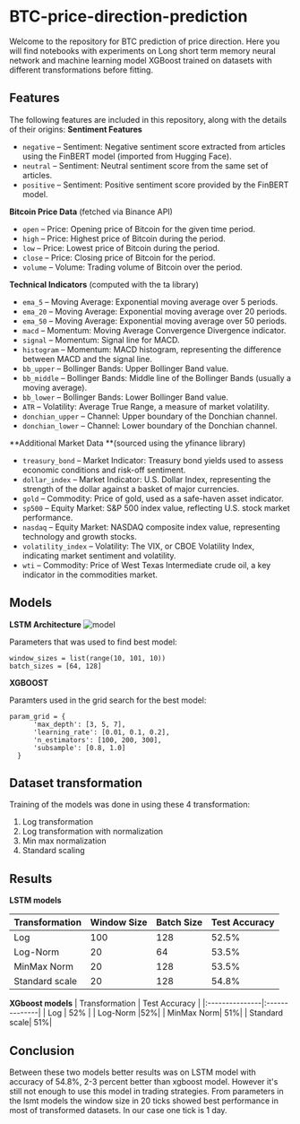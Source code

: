 # BTC-price-direction-prediction
Welcome to the repository for BTC prediction of price direction. Here you will find notebooks with experiments on Long short term memory neural network and machine learning model XGBoost
trained on datasets with different transformations before fitting.

## Features
The following features are included in this repository, along with the details of their origins:
**Sentiment Features**
- `negative` – Sentiment: Negative sentiment score extracted from articles using the FinBERT model (imported from Hugging Face).
- `neutral` – Sentiment: Neutral sentiment score from the same set of articles.
- `positive` – Sentiment: Positive sentiment score provided by the FinBERT model.
  
**Bitcoin Price Data** (fetched via Binance API)
- `open` – Price: Opening price of Bitcoin for the given time period.
- `high` – Price: Highest price of Bitcoin during the period.
- `low` – Price: Lowest price of Bitcoin during the period.
- `close` – Price: Closing price of Bitcoin for the period.
- `volume` – Volume: Trading volume of Bitcoin over the period.
  
**Technical Indicators** (computed with the ta library)
- `ema_5` – Moving Average: Exponential moving average over 5 periods.
- `ema_20` – Moving Average: Exponential moving average over 20 periods.
- `ema_50` – Moving Average: Exponential moving average over 50 periods.
- `macd` – Momentum: Moving Average Convergence Divergence indicator.
- `signal` – Momentum: Signal line for MACD.
- `histogram` – Momentum: MACD histogram, representing the difference between MACD and the signal line.
- `bb_upper` – Bollinger Bands: Upper Bollinger Band value.
- `bb_middle` – Bollinger Bands: Middle line of the Bollinger Bands (usually a moving average).
- `bb_lower` – Bollinger Bands: Lower Bollinger Band value.
- `ATR` – Volatility: Average True Range, a measure of market volatility.
- `donchian_upper` – Channel: Upper boundary of the Donchian channel.
- `donchian_lower` – Channel: Lower boundary of the Donchian channel.
  
**Additional Market Data **(sourced using the yfinance library)
- `treasury_bond` – Market Indicator: Treasury bond yields used to assess economic conditions and risk-off sentiment.
- `dollar_index` – Market Indicator: U.S. Dollar Index, representing the strength of the dollar against a basket of major currencies.
- `gold` – Commodity: Price of gold, used as a safe-haven asset indicator.
- `sp500` – Equity Market: S&P 500 index value, reflecting U.S. stock market performance.
- `nasdaq` – Equity Market: NASDAQ composite index value, representing technology and growth stocks.
- `volatility_index` – Volatility: The VIX, or CBOE Volatility Index, indicating market sentiment and volatility.
- `wti` – Commodity: Price of West Texas Intermediate crude oil, a key indicator in the commodities market.

## Models

**LSTM Architecture**
![model](https://github.com/user-attachments/assets/a5cc6246-8ab8-47ec-bbd3-f475a2bbc4fb)

Parameters that was used to find best model:
```
window_sizes = list(range(10, 101, 10))
batch_sizes = [64, 128]
```
**XGBOOST**

Paramters used in the grid search for the best model:
```
param_grid = {
      'max_depth': [3, 5, 7],
      'learning_rate': [0.01, 0.1, 0.2],
      'n_estimators': [100, 200, 300],
      'subsample': [0.8, 1.0]
  }
```

## Dataset transformation
Training of the models was done in using these 4 transformation:

1) Log transformation
2) Log transformation with normalization
3) Min max normalization
4) Standard scaling


## Results

**LSTM models**

| Transformation | Window Size | Batch Size | Test Accuracy |
|:---------------|:------------|:-----------|:--------------|
| Log |   100     | 128      | 52.5%   |
| Log-Norm  |20| 64    | 53.5%    |
| MinMax Norm| 20  | 128         | 53.5%         |
| Standard scale|20| 128| 54.8%|

**XGboost models**
| Transformation | Test Accuracy |
|:---------------|:--------------|
| Log | 52%   |
| Log-Norm  |52%|
| MinMax Norm| 51%|
| Standard scale| 51%|

## Conclusion
Between these two models better results was on LSTM model with accuracy of 54.8%,  2-3 percent better than xgboost model. However it's still not enough to use this model in trading strategies. 
From parameters in the lsmt models the window size in 20 ticks showed best performance in most of transformed datasets. In our case one tick is 1 day.




